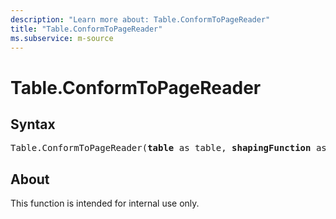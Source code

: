 ```yaml
---
description: "Learn more about: Table.ConformToPageReader"
title: "Table.ConformToPageReader"
ms.subservice: m-source
---
```

# Table.ConformToPageReader

## Syntax

<pre>
Table.ConformToPageReader(<b>table</b> as table, <b>shapingFunction</b> as function) as table
</pre>

## About

This function is intended for internal use only.
